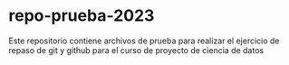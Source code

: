 # repo-prueba-2023
Este repositorio contiene archivos de prueba para realizar el ejercicio de repaso de git y github para el curso de proyecto de ciencia de datos 

